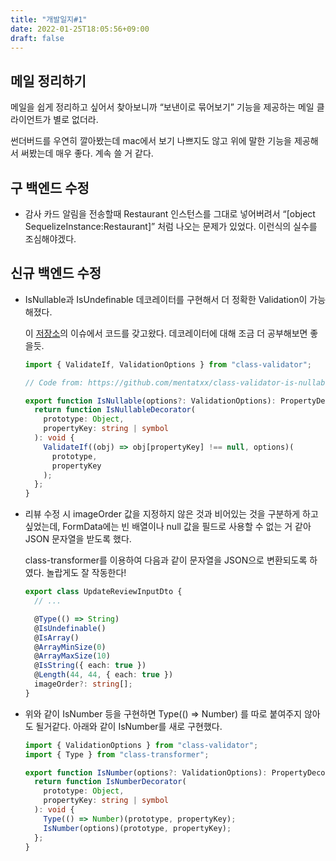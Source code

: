 ```yaml
---
title: "개발일지#1"
date: 2022-01-25T18:05:56+09:00
draft: false
---
```


## 메일 정리하기

메일을 쉽게 정리하고 싶어서 찾아보니까 “보낸이로 묶어보기” 기능을 제공하는 메일 클라이언트가 별로 없더라.

썬더버드를 우연히 깔아봤는데 mac에서 보기 나쁘지도 않고 위에 말한 기능을 제공해서 써봤는데 매우 좋다. 계속 쓸 거 같다.

## 구 백엔드 수정

- 감사 카드 알림을 전송할때 Restaurant 인스턴스를 그대로 넣어버려서 “[object SequelizeInstance:Restaurant]” 처럼 나오는 문제가 있었다. 이런식의 실수를 조심해야겠다.

## 신규 백엔드 수정

- IsNullable과 IsUndefinable 데코레이터를 구현해서 더 정확한 Validation이 가능해졌다.

  이 [저장소](https://github.com/mentatxx/class-validator-is-nullable/issues/3)의 이슈에서 코드를 갖고왔다. 데코레이터에 대해 조금 더 공부해보면 좋을듯.

  ```typescript
  import { ValidateIf, ValidationOptions } from "class-validator";

  // Code from: https://github.com/mentatxx/class-validator-is-nullable/issues/3

  export function IsNullable(options?: ValidationOptions): PropertyDecorator {
    return function IsNullableDecorator(
      prototype: Object,
      propertyKey: string | symbol
    ): void {
      ValidateIf((obj) => obj[propertyKey] !== null, options)(
        prototype,
        propertyKey
      );
    };
  }
  ```

- 리뷰 수정 시 imageOrder 값을 지정하지 않은 것과 비어있는 것을 구분하게 하고 싶었는데, FormData에는 빈 배열이나 null 값을 필드로 사용할 수 없는 거 같아 JSON 문자열을 받도록 했다.

  class-transformer를 이용하여 다음과 같이 문자열을 JSON으로 변환되도록 하였다. 놀랍게도 잘 작동한다!

  ```typescript
  export class UpdateReviewInputDto {
    // ...

    @Type(() => String)
    @IsUndefinable()
    @IsArray()
    @ArrayMinSize(0)
    @ArrayMaxSize(10)
    @IsString({ each: true })
    @Length(44, 44, { each: true })
    imageOrder?: string[];
  }
  ```

- 위와 같이 IsNumber 등을 구현하면 Type(() ⇒ Number) 를 따로 붙여주지 않아도 될거같다. 아래와 같이 IsNumber를 새로 구현했다.

  ```typescript
  import { ValidationOptions } from "class-validator";
  import { Type } from "class-transformer";

  export function IsNumber(options?: ValidationOptions): PropertyDecorator {
    return function IsNumberDecorator(
      prototype: Object,
      propertyKey: string | symbol
    ): void {
      Type(() => Number)(prototype, propertyKey);
      IsNumber(options)(prototype, propertyKey);
    };
  }
  ```
